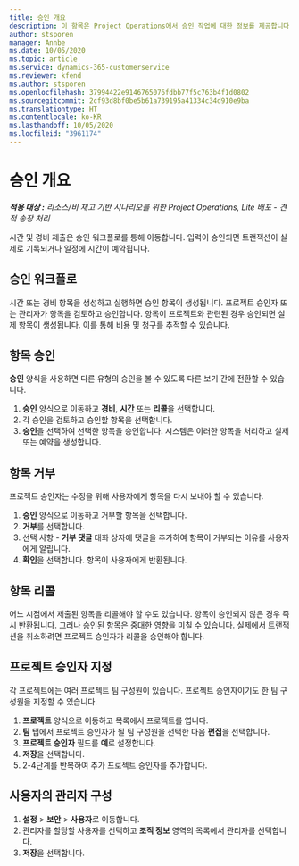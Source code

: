 ```yaml
---
title: 승인 개요
description: 이 항목은 Project Operations에서 승인 작업에 대한 정보를 제공합니다.
author: stsporen
manager: Annbe
ms.date: 10/05/2020
ms.topic: article
ms.service: dynamics-365-customerservice
ms.reviewer: kfend
ms.author: stsporen
ms.openlocfilehash: 37994422e9146765076fdbb77f5c763b4f1d0802
ms.sourcegitcommit: 2cf93d8bf0be5b61a739195a41334c34d910e9ba
ms.translationtype: HT
ms.contentlocale: ko-KR
ms.lasthandoff: 10/05/2020
ms.locfileid: "3961174"
---
```

# <a name="approvals-overview"></a>승인 개요

_**적용 대상 :** 리소스/비 재고 기반 시나리오를 위한 Project Operations, Lite 배포 - 견적 송장 처리_

시간 및 경비 제출은 승인 워크플로를 통해 이동합니다. 입력이 승인되면 트랜잭션이 실제로 기록되거나 일정에 시간이 예약됩니다.

## <a name="approvals-workflow"></a>승인 워크플로
시간 또는 경비 항목을 생성하고 실행하면 승인 항목이 생성됩니다. 프로젝트 승인자 또는 관리자가 항목을 검토하고 승인합니다. 항목이 프로젝트와 관련된 경우 승인되면 실제 항목이 생성됩니다. 이를 통해 비용 및 청구를 추적할 수 있습니다. 

## <a name="approve-an-entry"></a>항목 승인
**승인** 양식을 사용하면 다른 유형의 승인을 볼 수 있도록 다른 보기 간에 전환할 수 있습니다.
  
1. **승인** 양식으로 이동하고 **경비**, **시간** 또는 **리콜**을 선택합니다.
2. 각 승인을 검토하고 승인할 항목을 선택합니다.
3. **승인**을 선택하여 선택한 항목을 승인합니다.
시스템은 이러한 항목을 처리하고 실제 또는 예약을 생성합니다.

## <a name="reject-an-entry"></a>항목 거부
프로젝트 승인자는 수정을 위해 사용자에게 항목을 다시 보내야 할 수 있습니다.
  
1. **승인** 양식으로 이동하고 거부할 항목을 선택합니다. 
2. **거부**를 선택합니다.
3. 선택 사항 - **거부 댓글** 대화 상자에 댓글을 추가하여 항목이 거부되는 이유를 사용자에게 알립니다.
4. **확인**을 선택합니다. 항목이 사용자에게 반환됩니다.
  
## <a name="recall-entries"></a>항목 리콜
어느 시점에서 제출된 항목을 리콜해야 할 수도 있습니다. 항목이 승인되지 않은 경우 즉시 반환됩니다. 그러나 승인된 항목은 중대한 영향을 미칠 수 있습니다. 실제에서 트랜잭션을 취소하려면 프로젝트 승인자가 리콜을 승인해야 합니다.

## <a name="specify-project-approvers"></a>프로젝트 승인자 지정
각 프로젝트에는 여러 프로젝트 팀 구성원이 있습니다. 프로젝트 승인자이기도 한 팀 구성원을 지정할 수 있습니다.

1. **프로젝트** 양식으로 이동하고 목록에서 프로젝트를 엽니다.
2. **팀** 탭에서 프로젝트 승인자가 될 팀 구성원을 선택한 다음 **편집**을 선택합니다.
3. **프로젝트 승인자** 필드를 **예**로 설정합니다.
4. **저장**을 선택합니다.
5. 2-4단계를 반복하여 추가 프로젝트 승인자를 추가합니다.

## <a name="configure-the-users-manager"></a>사용자의 관리자 구성

1. **설정** > **보안** > **사용자**로 이동합니다.
2. 관리자를 할당할 사용자를 선택하고 **조직 정보** 영역의 목록에서 관리자를 선택합니다. 
3. **저장**을 선택합니다.


